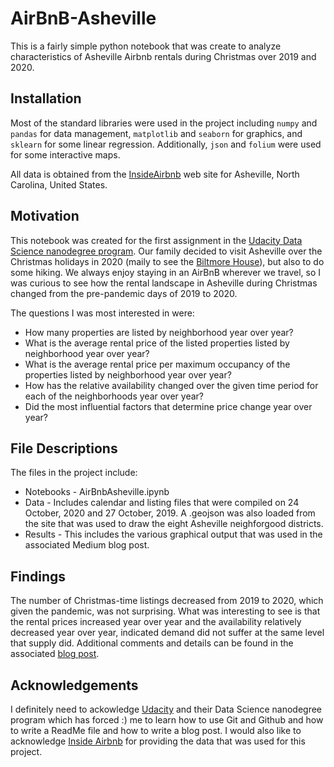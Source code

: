 # AirBnB-Asheville
This is a fairly simple python notebook that was create to analyze characteristics of Asheville Airbnb rentals during Christmas over 2019 and 2020.

## Installation
 Most of the standard libraries were used in the project including `numpy` and `pandas` for data management, `matplotlib` and `seaborn` for graphics, and `sklearn` for some linear regression.  Additionally, `json` and `folium` were used for some interactive maps.
 
 All data is obtained from the [InsideAirbnb](http://insideairbnb.com) web site for Asheville, North Carolina, United States.  
 
## Motivation
This notebook was created for the first assignment in the [Udacity Data Science nanodegree program](https://www.udacity.com/course/data-scientist-nanodegree--nd025).  Our family decided to visit Asheville over the Christmas holidays in 2020 (maily to see the [Biltmore House](https://www.biltmore.com/things-to-do/events/christmas/)), but also to do some hiking.  We always enjoy staying in an AirBnB wherever we travel, so I was curious to see how the rental landscape in Asheville during Christmas changed from the pre-pandemic days of 2019 to 2020.

The questions I was most interested in were:
* How many properties are listed by neighborhood year over year?
* What is the average rental price of the listed properties listed by neighborhood year over year?
* What is the average rental price per maximum occupancy of the properties listed by neighborhood year over year?
* How has the relative availability changed over the given time period for each of the neighborhoods year over year?
* Did the most influential factors that determine price change year over year?

## File Descriptions
The files in the project include:
* Notebooks - AirBnbAsheville.ipynb
* Data - Includes calendar and listing files that were compiled on 24 October, 2020 and 27 October, 2019.  A .geojson was also loaded from the site that was used to draw the eight Asheville neighforgood districts.
* Results - This includes the various graphical output that was used in the associated Medium blog post.

## Findings
The number of Christmas-time listings decreased from 2019 to 2020, which given the pandemic, was not surprising.  What was interesting to see is that the rental prices increased year over year and the availability relatively decreased year over year, indicated demand did not suffer at the same level that supply did.  Additional comments and details can be found in the associated [blog post]().

## Acknowledgements
I definitely need to ackowledge [Udacity](http://udacity.com) and their Data Science nanodegree program which has forced :) me to learn how to use Git and Github and how to write a ReadMe file and how to write a blog post.  I would also like to acknowledge [Inside Airbnb](http://insideairbnb.com) for providing the data that was used for this project.
